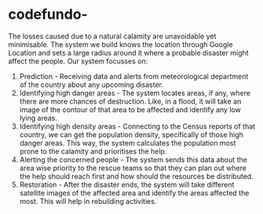 # codefundo-
The losses caused due to a natural calamity are unavoidable yet minimisable. 
The system we build knows the location through Google Location and sets a large radius around it where a probable disaster might affect the people. Our system focusses on:
1. Prediction - Receiving data and alerts from meteorological department of the country about any upcoming disaster.
2. Identifying high danger areas - The system locates areas, if any, where there are more chances of destruction. Like, in a flood, it will take an image of the contour of that area to be affected and identify any low lying areas.
3. Identifying high density areas - Connecting to the Census reports of that country, we can get the population density, specifically of those high danger areas. This way, the system calculates the population most prone to the calamity and prioritises the help.
4. Alerting the concerned people - The system sends this data about the area wise priority to the rescue teams so that they can plan out where the help should reach first and how should the resources be distributed.
5. Restoration - After the disaster ends, the system will take different satellite images of the affected area and identify the areas affected the most. This will help in rebuilding activities.
